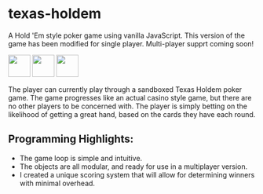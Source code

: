 # texas-holdem

A Hold 'Em style poker game using vanilla JavaScript.
This version of the game has been modified for single player.
Multi-player supprt coming soon!

<p align="left">
<img src="https://cdn.jsdelivr.net/gh/devicons/devicon/icons/javascript/javascript-original.svg" height="45" width="45" />
<img src="https://cdn.jsdelivr.net/gh/devicons/devicon/icons/css3/css3-original.svg" height="45" width="45" />
<img src="https://cdn.jsdelivr.net/gh/devicons/devicon/icons/html5/html5-original.svg" height="45" width="45" />
</p>

The player can currently play through a sandboxed Texas Holdem poker game.
The game progresses like an actual casino style game, but there are no other players to be concerned with.
The player is simply betting on the likelihood of getting a great hand, based on the cards they have each round.

## Programming Highlights:
- The game loop is simple and intuitive.
- The objects are all modular, and ready for use in a multiplayer version.
- I created a unique scoring system that will allow for determining winners with minimal overhead.
